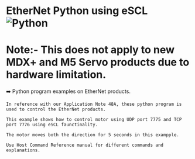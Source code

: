 # EtherNet Python using eSCL   ![Python](https://upload.wikimedia.org/wikipedia/commons/c/c3/Python-logo-notext.svg)
# Note:- This does not apply to new MDX+ and M5 Servo products due to hardware limitation. 

➡️ Python program examples on EtherNet products. 

    In reference with our Application Note 48A, these python program is used to control the EtherNet products. 

    This example shows how to control motor using UDP port 7775 and TCP port 7776 using eSCL faunctinality. 

    The motor moves both the direction for 5 seconds in this exampple. 

    Use Host Command Reference manual for different commands and explanations. 




